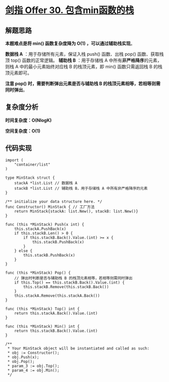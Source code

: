# [剑指 Offer 30. 包含min函数的栈](https://leetcode-cn.com/problems/bao-han-minhan-shu-de-zhan-lcof/)

## 解题思路

**本题难点是将 min() 函数复杂度降为 O(1) ，可以通过辅助栈实现**。

**数据栈 A** ：用于存储所有元素，保证入栈 push() 函数、出栈 pop() 函数、获取栈顶 top() 函数的正常逻辑。
**辅助栈 B** ：用于存储栈 A 中所有**非严格降序**的元素，则栈 A 中的最小元素始终对应栈 B 的栈顶元素，即 min() 函数只需返回栈 B 的栈顶元素即可。

**注意 pop() 时，需要判断弹出元素是否与辅助栈 B 的栈顶元素相等，若相等则需同时弹出**。

## 复杂度分析

**时间复杂度：O(NlogK)**

**空间复杂度：O(1)** 

## 代码实现

```golang
import (
	"container/list"
)

type MinStack struct {
	stackA *list.List // 数据栈 A
	stackB *list.List // 辅助栈 B，用于存储栈 A 中所有非严格降序的元素
}

/** initialize your data structure here. */
func Constructor() MinStack { // 工厂方法
	return MinStack{stackA: list.New(), stackB: list.New()}
}

func (this *MinStack) Push(x int) {
	this.stackA.PushBack(x)
	if this.stackB.Len() > 0 {
		if this.stackB.Back().Value.(int) >= x {
			this.stackB.PushBack(x)
		}
	} else {
		this.stackB.PushBack(x)
	}
}

func (this *MinStack) Pop() {
	// 弹出时判断是否与辅助栈 B 的栈顶元素相等，若相等则需同时弹出
	if this.Top() == this.stackB.Back().Value.(int) {
		this.stackB.Remove(this.stackB.Back())
	}
	this.stackA.Remove(this.stackA.Back())
}

func (this *MinStack) Top() int {
	return this.stackA.Back().Value.(int)
}

func (this *MinStack) Min() int {
	return this.stackB.Back().Value.(int)
}

/**
 * Your MinStack object will be instantiated and called as such:
 * obj := Constructor();
 * obj.Push(x);
 * obj.Pop();
 * param_3 := obj.Top();
 * param_4 := obj.Min();
 */
```